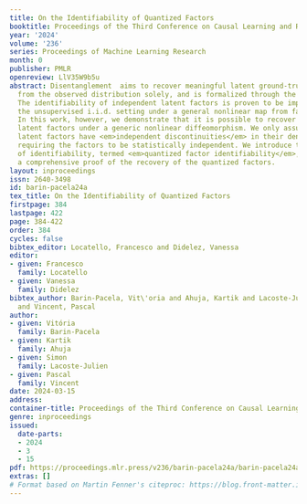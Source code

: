 ```yaml
---
title: On the Identifiability of Quantized Factors
booktitle: Proceedings of the Third Conference on Causal Learning and Reasoning
year: '2024'
volume: '236'
series: Proceedings of Machine Learning Research
month: 0
publisher: PMLR
openreview: LlV35W9b5u
abstract: Disentanglement  aims to recover meaningful latent ground-truth factors
  from the observed distribution solely, and is formalized through the theory of identifiability.
  The identifiability of independent latent factors is proven to be impossible in
  the unsupervised i.i.d. setting under a general nonlinear map from factors to observations.
  In this work, however, we demonstrate that it is possible to recover <em>quantized</em>
  latent factors under a generic nonlinear diffeomorphism. We only assume that the
  latent factors have <em>independent discontinuities</em> in their density, without
  requiring the factors to be statistically independent. We introduce this novel form
  of identifiability, termed <em>quantized factor identifiability</em>, and provide
  a comprehensive proof of the recovery of the quantized factors.
layout: inproceedings
issn: 2640-3498
id: barin-pacela24a
tex_title: On the Identifiability of Quantized Factors
firstpage: 384
lastpage: 422
page: 384-422
order: 384
cycles: false
bibtex_editor: Locatello, Francesco and Didelez, Vanessa
editor:
- given: Francesco
  family: Locatello
- given: Vanessa
  family: Didelez
bibtex_author: Barin-Pacela, Vit\'oria and Ahuja, Kartik and Lacoste-Julien, Simon
  and Vincent, Pascal
author:
- given: Vitória
  family: Barin-Pacela
- given: Kartik
  family: Ahuja
- given: Simon
  family: Lacoste-Julien
- given: Pascal
  family: Vincent
date: 2024-03-15
address:
container-title: Proceedings of the Third Conference on Causal Learning and Reasoning
genre: inproceedings
issued:
  date-parts:
  - 2024
  - 3
  - 15
pdf: https://proceedings.mlr.press/v236/barin-pacela24a/barin-pacela24a.pdf
extras: []
# Format based on Martin Fenner's citeproc: https://blog.front-matter.io/posts/citeproc-yaml-for-bibliographies/
---
```

